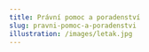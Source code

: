 ```yaml
---
title: Právní pomoc a poradenství
slug: pravni-pomoc-a-poradenstvi
illustration: /images/letak.jpg
---
```

